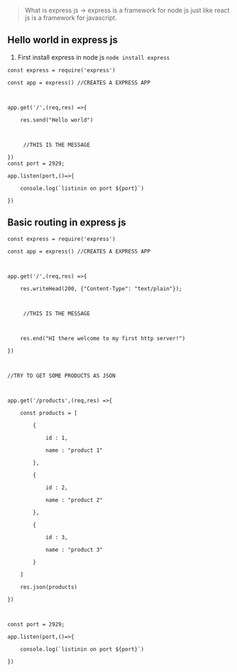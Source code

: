 > What is express js
> -> express is a framework for node js just like react js is a framework for javascript.


## Hello world in express js

1. First install express in node js `node install express`


```node
const express = require('express')

const app = express() //CREATES A EXPRESS APP

  

app.get('/',(req,res) =>{

    res.send("Hello world")

  

     //THIS IS THE MESSAGE

})
const port = 2929;

app.listen(port,()=>{

    console.log(`listinin on port ${port}`)

})

```
## Basic routing in express js

```node
const express = require('express')

const app = express() //CREATES A EXPRESS APP

  

app.get('/',(req,res) =>{

    res.writeHead(200, {"Content-Type": "text/plain"});

  

     //THIS IS THE MESSAGE

  

    res.end("HI there welcome to my first http server!")

})

  

//TRY TO GET SOME PRODUCTS AS JSON

  

app.get('/products',(req,res) =>{

    const products = [

        {

            id : 1,

            name : "product 1"

        },

        {

            id : 2,

            name : "product 2"

        },

        {

            id : 3,

            name : "product 3"

        }

    ]

    res.json(products)

})

  

const port = 2929;

app.listen(port,()=>{

    console.log(`listinin on port ${port}`)

})
```

